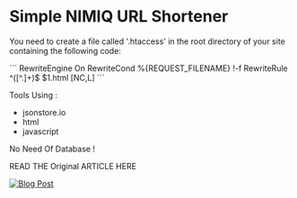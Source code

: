 # Simple NIMIQ URL Shortener

You need to create a file called '.htaccess' in the root directory of your site containing the following code:

´´´
RewriteEngine On
RewriteCond %{REQUEST_FILENAME} !-f
RewriteRule ^([^\.]+)$ $1.html [NC,L]
´´´

Tools Using : 

- jsonstore.io
- html
- javascript

No Need Of Database !

READ THE Original ARTICLE HERE

[![Blog Post](https://palash.tk/assets/images/build_url_shortener.png)](https://palash.tk/Build-URL-Shortener-With-HTML-JS)
